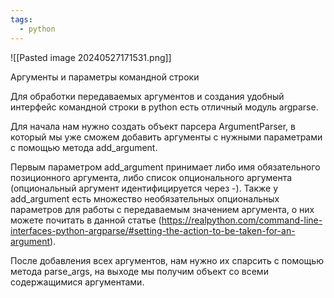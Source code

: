 ```yaml
---
tags:
  - python
---
```

![[Pasted image 20240527171531.png]]

Аргументы и параметры командной строки

Для обработки передаваемых аргументов и создания удобный интерфейс командной строки в python есть отличный модуль argparse.

Для начала нам нужно создать объект парсера ArgumentParser, в который мы уже сможем добавить аргументы с нужными параметрами с помощью метода add_argument.

Первым параметром add_argument принимает либо имя обязательного позиционного аргумента, либо список опционального аргумента (опциональный аргумент идентифицируется через -). Также у add_argument есть множество необязательных опциональных параметров для работы с передаваемым значением аргумента, о них можете почитать в данной статье (https://realpython.com/command-line-interfaces-python-argparse/#setting-the-action-to-be-taken-for-an-argument).

После добавления всех аргументов, нам нужно их спарсить с помощью метода parse_args, на выходе мы получим объект со всеми содержащимися аргументами.